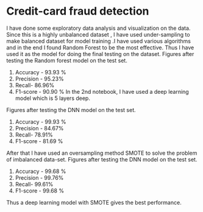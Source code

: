 # Credit-card fraud detection
I have done some exploratory data analysis and visualization on the data. Since this is a highly unbalanced dataset , I have used under-sampling to make balanced dataset for model training .I have used various algorithms and in the end I found Random Forest to be the most effective. Thus I have used it as the model for doing the final testing on the dataset.
Figures after testing the Random forest model on the test set.
1. Accuracy - 93.93 %
2. Precision - 95.23%
3. Recall- 86.96%
4. F1-score - 90.90 %
In the 2nd notebook, I have used a deep learning model which is 5 layers deep.

Figures after testing the DNN model on the test set.
1. Accuracy - 99.93 %
2. Precision - 84.67%
3. Recall- 78.91%
4. F1-score - 81.69 %

After that I have used an oversampling method SMOTE to solve the problem of imbalanced data-set.
Figures after testing the DNN model on the test set.
1. Accuracy - 99.68 %
2. Precision - 99.76%
3. Recall- 99.61%
4. F1-score - 99.68 %

Thus a deep learning model with SMOTE gives the best performance.
